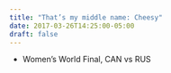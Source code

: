 ```yaml
---
title: "That’s my middle name: Cheesy"
date: 2017-03-26T14:25:00-05:00
draft: false
---
```

- Women’s World Final, CAN vs RUS